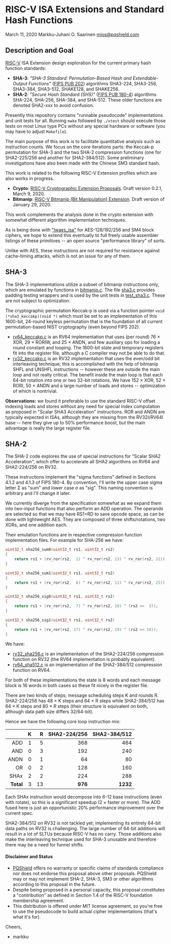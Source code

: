 #	RISC-V ISA Extensions and Standard Hash Functions

March 11, 2020  Markku-Juhani O. Saarinen <mjos@pqshield.com>

##	Description and Goal

[RISC-V](https://riscv.org/) ISA Extension design exploration for the current
primary hash function standards:

*	**SHA-3**: 
	*"SHA-3 Standard: Permutation-Based Hash and Extendable-Output Functions"* 
	([FIPS PUB 202](https://doi.org/10.6028/NIST.FIPS.202))
	algorithms SHA3-224, SHA3-256, SHA3-384, SHA3-512, SHAKE128, and SHAKE256.
*	**SHA-2**: *"Secure Hash Standard (SHS)"* 
	([FIPS PUB 180-4](https://doi.org/10.6028/NIST.FIPS.180-4))
	algorithms SHA-224, SHA-256, SHA-384, and SHA-512.
	These older functions are denoted SHA2-xxx to avoid confusion.

Presently this repository contains "runnable pseudocode" implementations
and unit tests for all. Running `make` followed by `./xtest` should execute
those tests on most Linux type PCs without any special hardware or software
(you may have to adjust `Makefile`).

The main purpose of this work is to facilitate quantitative analysis such 
as instruction counts. We focus on the core iterations parts: the
Keccak-p permutation for SHA-3 and the two SHA-2 compression functions 
(one for SHA2-225/256 and another for SHA2-384/512). Some preliminary
investigations have also been made with the Chinese SM3 standard hash.

This work is related to the following RISC-V Extension profiles which
are also works in progress.

*	**Crypto**:
	[RISC-V Cryptographic Extension Proposals](https://github.com/scarv/riscv-crypto).
	Draft version 0.2.1, March 9, 2020.
*	**Bitmanip**:
	[RISC-V Bitmanip (Bit Manipulation) Extension](https://github.com/riscv/riscv-bitmanip). Draft version of January 29, 2020.

This work complements the analysis done in the crypto extension with somewhat
different algorithm implementation techniques.

As is being done with ["lwaes_isa"](https://github.com/mjosaarinen/lwaes_isa) 
for AES-128/192/256 and SM4 block ciphers, we hope to extend this eventually
to full freely usable assembler listings of these primitives -- an open
source "performance library" of sorts. 

Unlike with AES, these instructions are not required for resistance against 
cache-timing attacks, which is not an issue for any of them. 

##	SHA-3

The SHA-3 implementations utilize a subset of bitmanip instructions only, 
which are emulated by functions in [bitmanip.c](bitmanip.c). The file 
[sha3.c](sha3.c) provides padding testing wrappers and is used by the unit 
tests in [test_sha3.c](test_sha3.c). These are not subject to optimization.

The cryptographic permutation Keccak-p is used via a function pointer
`void (*sha3_keccakp)(void *)` which must be set to an implementation of
this 1600-bit, 24-round keyless permutation that is the foundation of all
current permutation-based NIST cryptography (even beyond FIPS 202).

* [rv64_keccakp.c](rv64_keccakp.c) is an RV64 implementation that uses
	(per round) 76 × XOR, 29 × RORIW, and 25 × ANDN, and few auxiliary
	ops for loading a round constant and looping.
	The 1600-bit state and temporary registers fit into the register file,
	although a C compiler may not be able to do that.
* [rv32_keccakp.c](rv32_keccakp.c) is an RV32 implementation that uses
	the even/odd bit interleaving technique; this is accomplished with the
	help of bitmanip SHFL and UNSHFL instructions -- however these are
	outside the main loop and not really critical.
	The benefit inside the main loop is that each 64-bit rotation into one 
	or two 32-bit rotations. We have 152 × XOR, 52 × RORI, 50 × ANDN and a
	large number of loads and stores -- optimization of which is nontrivial.

**Observations:** we found it preferable to use the standard RISC-V 
offset indexing loads and stores without any need for special index
computation as proposed in "Scalar SHA3 Acceleration" instructions.
ROR and ANDN are typically expected in ISAs, although they are missing
from the RV32I/RV64I base -- here they give up to 50% performance
boost, but the main advantage is really the large register file.

##	SHA-2

The SHA-2 code explores the use of special instructions for "Scalar SHA2 
Acceleration", which offer to accelerate all SHA2 algorithms on RV64 and
SHA2-224/256 on RV32. 

These instructions implement the "sigma functions" defined in Sections 
4.1.2 and 4.1.3 of FIPS 180-4. By convention, I'll write the upper case
sigma letter Σ as "sum" and lower case σ as "sig".
This naming convention is arbitrary and I'll change it later.

We currently diverge from the specification somewhat as we expand them into
two-input functions that also perform an ADD operation. The operands are
selected so that we may have RS1=RD to save opcode space, as can be done with
lightweight AES. They are composed of three shifts/rotations, two XORs, 
and one addition each.

Their emulation functions are in respective compression function 
implementation files. For example for SHA-256 we have:
```C
uint32_t sha256_sum0(uint32_t rs1, uint32_t rs2)
{
    return rs1 + (rv_ror(rs2,  2) ^ rv_ror(rs2, 13) ^ rv_ror(rs2, 22));
}

uint32_t sha256_sum1(uint32_t rs1, uint32_t rs2)
{
    return rs1 + (rv_ror(rs2,  6) ^ rv_ror(rs2, 11) ^ rv_ror(rs2, 25));
}

uint32_t sha256_sig0(uint32_t rs1, uint32_t rs2)
{
    return rs1 + (rv_ror(rs2,  7) ^ rv_ror(rs2, 18) ^ (rs2 >>  3));
}

uint32_t sha256_sig1(uint32_t rs1, uint32_t rs2)
{
    return rs1 + (rv_ror(rs2, 17) ^ rv_ror(rs2, 19) ^ (rs2 >> 10));
}
```

We have:

*	[rv32_sha256.c](rv32_sha256.c) is an implementation of the SHA2-224/256
	compression function on RV32 (the RV64 implementation is probably
	equivalent).
*	[rv64_sha512.c](rv64_sha512.c) is an implementation of the SHA2-384/512
	compression function on RV64.

For both of these implementations the state is 8 words and each message
block is 16 words in both cases so these fit nicely in the register file. 

There are two kinds of steps; message scheduling steps K and rounds R.
SHA2-224/256 has 48 × K steps and 64 × R steps while SHA2-384/512 has 
64 × K steps and 80 × R steps (their structure is equivalent on both,
although data path size differs 32/64-bit).

Hence we have the following core loop instruction mix:

| 			|	K 	|	R	| SHA2-224/256 	| SHA2-384/512	|
|----------:|------:|------:|--------------:|--------------:|
| ADD		|	1	|	5	|	368			|	464			|
| AND		|	0	|	3	|	192			|	240			|
| ANDN		|	0	|	1	|	64			|	80			|
| OR		|	0	|	2	|	128			|	160			|
| SHAx		|	2	|	2	|	224			|	288			|
| **Total**	|	3	|	13	|	**976**		|	**1232**	|

Each SHAx instruction would decompose into 6-12 base instructions (even with
rotate), so this is a significant speedup (2 × faster or more). The ADD 
fused here is just an opportunistic 20% performance improvement over the
current spec.

SHA2-384/512 on RV32 is not tackled yet; implementing its entirely 
64-bit data paths on RV32 is challenging. The large number of 64-bit additions
will result in a lot of SLTUs because RISC-V has no carry. Those additions 
also make the interleaving technique used for SHA-3 unusable and therefore
there may be a need for funnel shifts.


####	Disclaimer and Status

*   [PQShield](https://pqshield.com) offers no warranty or specific claims of
    standards compliance nor does not endorse this proposal above other
    proposals. PQShield may or may not implement SHA-2, SHA-3, SM3 or other
	algorithms according to this proposal in the future.
*   Despite being proposed in a personal capacity, this proposal
    constitutes a "contribution" as defined in Section 1.4 of the
    RISC-V foundation membership agreement.
*   This distribution is offered under MIT license agreement, so you're free
    to use the pseudocode to build actual cipher implementations (that's
    what it's for).

Cheers,
- markku

